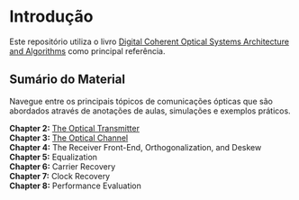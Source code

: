 # Introdução

Este repositório utiliza o livro [Digital
Coherent Optical Systems Architecture and Algorithms](https://www.amazon.com.br/Digital-Coherent-Optical-Systems-Architecture/dp/3030665402/ref=sr_1_1?__mk_pt_BR=%C3%85M%C3%85%C5%BD%C3%95%C3%91&crid=3CIEB4R4W6ZSS&keywords=Digital+Coherent+Optical+Systems+Architecture+and+Algorithms&qid=1707700545&sprefix=digital+coherent+optical+systems+architecture+and+algorithms%2Caps%2C159&sr=8-1&ufe=app_do%3Aamzn1.fos.25548f35-0de7-44b3-b28e-0f56f3f96147) como principal referência. 

## Sumário do Material

Navegue entre os principais tópicos de comunicações ópticas que são abordados através de anotações de aulas, simulações e exemplos práticos.

**Chapter 2:** [The Optical Transmitter](https://github.com/silasabs/CoherentOptics/blob/main/Jupyter/Transmissores%20Opticos.ipynb)\
**Chapter 3:** [The Optical Channel](https://github.com/silasabs/CoherentOptics/blob/main/Jupyter/Canal%20%C3%93ptico.ipynb) \
**Chapter 4:** The Receiver Front-End, Orthogonalization, and Deskew \
**Chapter 5:** Equalization \
**Chapter 6:** Carrier Recovery \
**Chapter 7:** Clock Recovery \
**Chapter 8:** Performance Evaluation